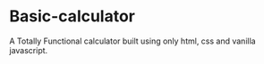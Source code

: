 # Basic-calculator
A Totally Functional calculator built using only html, css and vanilla javascript.
